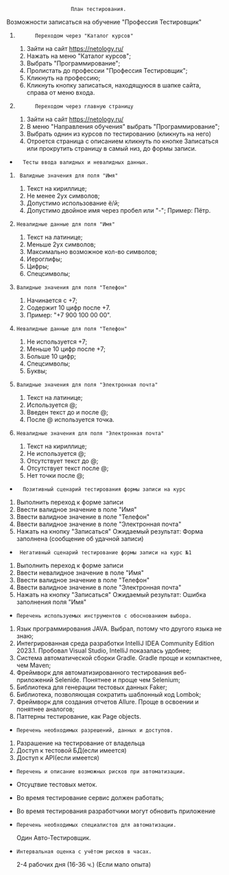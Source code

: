                          План тестирования.
Возможности записаться на обучение "Профессия Тестировщик"
1.           Переходом через "Каталог курсов"
    1. Зайти на сайт https://netology.ru/
    2. Нажать на меню "Каталог курсов";
    3. Выбрать "Программирование";
    4. Пролистать до профессии "Профессия Тестировщик";
    5. Кликнуть на профессию;
    6. Кликнуть кнопку записаться, находящуюся в шапке сайта, справа от меню входа.
2.           Переходом через главную страницу 
    1. Зайти на сайт https://netology.ru/
    2. В меню "Направления обучения" выбрать "Программирование";
    3. Выбрать однин из курсов по тестированию (кликнуть на него)
    4. Отроется страница с описанием кликнуть по кнопке Записаться или прокрутить 
       страницу в самый низ, до формы записи.

*       Тесты ввода валидных и невалидных данных.
1.      Валидные значения для поля "Имя"
     1.  Текст на кириллице;
     2.  Не менее 2ух символов;
     3.  Допустимо использование ё/й;
     4.  Допустимо двойное имя через пробел или "-";
Пример: Пётр.
2.     Невалидные данные для поля "Имя"
     1. Текст на латинице;
     2. Меньше 2ух символов;
     3. Максимально возможное кол-во символов;
     4. Иероглифы;
     5. Цифры;
     6. Спецсимволы; 

3.     Валидные значения для поля "Телефон"
    1. Начинается с +7;
    2. Содержит 10 цифр после +7.
    3. Пример: "+7 900 100 00 00".
4.     Невалидные данные для поля "Телефон"
    1.  Не используется +7;
    2.  Меньше 10 цифр после +7;
    3.  Больше 10 цифр;
    4.  Спецсимволы;
    5.  Буквы;

5.     Валидные значения для поля "Электронная почта"
    1. Текст на латинице;
    2. Используется @;
    3. Введен текст до и после @;
    4. После @ используется точка.

6.     Невалидные значения для поля "Электронная почта"
    1. Текст на кириллице;
    2.  Не используется @;
    3.  Отсутствует текст до @;
    4.  Отсутствует текст после @;
    5.  Нет точки после @;


*       Позитивный сценарий тестирования формы записи на курс
1. Выполнить переход к форме записи
2. Ввести валидное значение в поле "Имя"
3. Ввести валидное значение в поле "Телефон"
4. Ввести валидное значение в поле "Электронная почта"
5. Нажать на кнопку "Записаться"
Ожидаемый результат: Форма заполнена (сообщение об удачной записи)


*      Негативный сценарий тестирование формы записи на курс №1
1. Выполнить переход к форме записи
2. Ввести невалидное значение в поле "Имя"
3. Ввести валидное значение в поле "Телефон"
4. Ввести валидное значение в поле "Электронная почта"
5. Нажать на кнопку "Записаться"
Ожидаемый результат: Ошибка заполнения поля "Имя" 

*     Перечень используемых инструментов с обоснованием выбора.
1. Язык программирования JAVA. Выбрал, потому что другого языка не знаю;
2. Интегрированная среда разработки IntelliJ IDEA Community Edition 2023.1. Пробовал Visual Studio, IntelliJ показалась удобнее;
3. Система автоматической сборки Gradle. Gradle проще и компактнее, чем Maven;
4. Фреймворк для автоматизированного тестирования веб-приложений Selenide. Понятнее и проще чем Selenium;
5. Библиотека для генерации тестовых данных Faker;
6. Библиотека, позволяющая сократить шаблонный код Lombok;
7. Фреймворк для создания отчетов Allure. Проще в освоении и понятнее аналогов;
8. Паттерны тестирование, как Page objects.

*     Перечень необходимых разрешений, данных и доступов.
1. Разрашение на тестирование от владельца
2. Доступ к тестовой БД(если имеется)
3. Доступ к API(если имеется)

*     Перечень и описание возможных рисков при автоматизации.
* Отсуцтвие тестовых меток.
* Во время тестирование сервис должен работать;
* Во время тестирования разработчики могут обновить приложение

*     Перечень необходимых специалистов для автоматизации.
     Один Авто-Тестировщик.

*     Интервальная оценка с учётом рисков в часах.
  2-4 рабочих дня (16-36 ч.) (Если мало опыта)